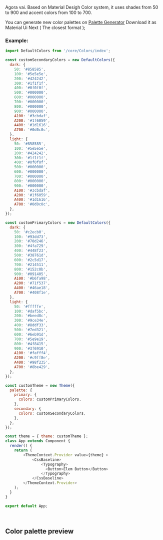 Agora vai. Based on Material Desigh Color system, it uses shades from 50 to 900 and accent colors from 100 to 700.

You can generate new color palettes on [Palette Generator](http://mcg.mbitson.com/#!?mcgpalette0=%23e3e4e5&themename=mcgtheme) Download it as Material Ui Next ( The closest format );

### Example: 

```js
import DefaultColors from '/core/Colors/index';

const customSecondaryColors = new DefaultColors({
  dark: {
    50: '#858585',
    100: '#5e5e5e',
    200: '#424242',
    300: '#1f1f1f',
    400: '#0f0f0f',
    500: '#000000',
    600: '#000000',
    700: '#000000',
    800: '#000000',
    900: '#000000',
    A100: '#3cbdaf',
    A200: '#1f6059',
    A400: '#1d1616',
    A700: '#0d0c0c',
  },
  light: {
    50: '#858585',
    100: '#5e5e5e',
    200: '#424242',
    300: '#1f1f1f',
    400: '#0f0f0f',
    500: '#000000',
    600: '#000000',
    700: '#000000',
    800: '#000000',
    900: '#000000',
    A100: '#3cbdaf',
    A200: '#1f6059',
    A400: '#1d1616',
    A700: '#0d0c0c',
  },
});

const customPrimaryColors = new DefaultColors({
  dark: {
    50: '#c2ecb0',
    100: '#93dd73',
    200: '#70d246',
    300: '#4fa729',
    400: '#448f23',
    500: '#38761d',
    600: '#2c5d17',
    700: '#214511',
    800: '#152c0b',
    900: '#091405',
    A100: '#b6fa98',
    A200: '#71f537',
    A400: '#46ae18',
    A700: '#408f1e',
  },
  light: {
    50: '#fffffe',
    100: '#daf5bc',
    200: '#beed8c',
    300: '#9ce34e',
    400: '#8ddf33',
    500: '#7ed321',
    600: '#6eb91d',
    700: '#5e9e19',
    800: '#4f8415',
    900: '#3f6910',
    A100: '#fafff4',
    A200: '#c9ff8e',
    A400: '#98f235',
    A700: '#8be429',
  },
});

const customTheme = new Theme({
  palette: {
    primary: {
      colors: customPrimaryColors,
    },
    secondary: {
      colors: customSecondaryColors,
    },
  },
});

const theme = { theme: customTheme };
class App extends Component {
  render() {
    return (
        <ThemeContext.Provider value={theme} >
            <CssBaseline>
                <Typography>
                  <Button>Elem Button</Button>
                </Typography>
            </CssBaseline>
        </ThemeContext.Provider>
    );
  }
}

export default App;

```
<br />

## Color palette preview 

